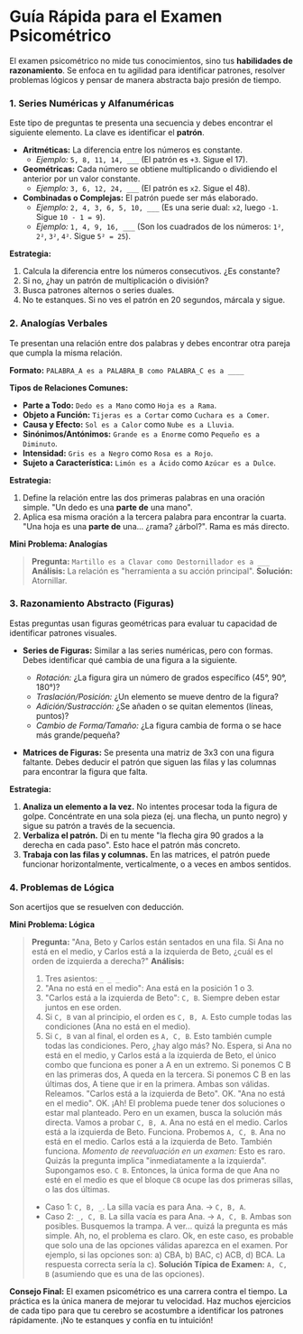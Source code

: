 # Guía Rápida para el Examen Psicométrico

El examen psicométrico no mide tus conocimientos, sino tus **habilidades de razonamiento**. Se enfoca en tu agilidad para identificar patrones, resolver problemas lógicos y pensar de manera abstracta bajo presión de tiempo.

### 1. Series Numéricas y Alfanuméricas

Este tipo de preguntas te presenta una secuencia y debes encontrar el siguiente elemento. La clave es identificar el **patrón**.

-   **Aritméticas:** La diferencia entre los números es constante.
    -   *Ejemplo:* `5, 8, 11, 14, ___` (El patrón es `+3`. Sigue el 17).
-   **Geométricas:** Cada número se obtiene multiplicando o dividiendo el anterior por un valor constante.
    -   *Ejemplo:* `3, 6, 12, 24, ___` (El patrón es `x2`. Sigue el 48).
-   **Combinadas o Complejas:** El patrón puede ser más elaborado.
    -   *Ejemplo:* `2, 4, 3, 6, 5, 10, ___` (Es una serie dual: `x2`, luego `-1`. Sigue `10 - 1 = 9`).
    -   *Ejemplo:* `1, 4, 9, 16, ___` (Son los cuadrados de los números: `1²`, `2²`, `3²`, `4²`. Sigue `5² = 25`).

**Estrategia:**
1.  Calcula la diferencia entre los números consecutivos. ¿Es constante?
2.  Si no, ¿hay un patrón de multiplicación o división?
3.  Busca patrones alternos o series duales.
4.  No te estanques. Si no ves el patrón en 20 segundos, márcala y sigue.

### 2. Analogías Verbales

Te presentan una relación entre dos palabras y debes encontrar otra pareja que cumpla la misma relación.

**Formato:** `PALABRA_A es a PALABRA_B como PALABRA_C es a ____`

**Tipos de Relaciones Comunes:**
-   **Parte a Todo:** `Dedo es a Mano` como `Hoja es a Rama`.
-   **Objeto a Función:** `Tijeras es a Cortar` como `Cuchara es a Comer`.
-   **Causa y Efecto:** `Sol es a Calor` como `Nube es a Lluvia`.
-   **Sinónimos/Antónimos:** `Grande es a Enorme` como `Pequeño es a Diminuto`.
-   **Intensidad:** `Gris es a Negro` como `Rosa es a Rojo`.
-   **Sujeto a Característica:** `Limón es a Ácido` como `Azúcar es a Dulce`.

**Estrategia:**
1.  Define la relación entre las dos primeras palabras en una oración simple. "Un dedo es una **parte de** una mano".
2.  Aplica esa misma oración a la tercera palabra para encontrar la cuarta. "Una hoja es una **parte de** una... ¿rama? ¿árbol?". Rama es más directo.

**Mini Problema: Analogías**
> **Pregunta:** `Martillo es a Clavar como Destornillador es a ___`
> **Análisis:** La relación es "herramienta a su acción principal".
> **Solución:** Atornillar.

### 3. Razonamiento Abstracto (Figuras)

Estas preguntas usan figuras geométricas para evaluar tu capacidad de identificar patrones visuales.

-   **Series de Figuras:** Similar a las series numéricas, pero con formas. Debes identificar qué cambia de una figura a la siguiente.
    -   *Rotación:* ¿La figura gira un número de grados específico (45°, 90°, 180°)?
    -   *Traslación/Posición:* ¿Un elemento se mueve dentro de la figura?
    -   *Adición/Sustracción:* ¿Se añaden o se quitan elementos (líneas, puntos)?
    -   *Cambio de Forma/Tamaño:* ¿La figura cambia de forma o se hace más grande/pequeña?

-   **Matrices de Figuras:** Se presenta una matriz de 3x3 con una figura faltante. Debes deducir el patrón que siguen las filas y las columnas para encontrar la figura que falta.

**Estrategia:**
1.  **Analiza un elemento a la vez.** No intentes procesar toda la figura de golpe. Concéntrate en una sola pieza (ej. una flecha, un punto negro) y sigue su patrón a través de la secuencia.
2.  **Verbaliza el patrón.** Di en tu mente "la flecha gira 90 grados a la derecha en cada paso". Esto hace el patrón más concreto.
3.  **Trabaja con las filas y columnas.** En las matrices, el patrón puede funcionar horizontalmente, verticalmente, o a veces en ambos sentidos.

### 4. Problemas de Lógica

Son acertijos que se resuelven con deducción.

**Mini Problema: Lógica**
> **Pregunta:** "Ana, Beto y Carlos están sentados en una fila. Si Ana no está en el medio, y Carlos está a la izquierda de Beto, ¿cuál es el orden de izquierda a derecha?"
> **Análisis:**
> 1.  Tres asientos: `_ _ _`
> 2.  "Ana no está en el medio": Ana está en la posición 1 o 3.
> 3.  "Carlos está a la izquierda de Beto": `C, B`. Siempre deben estar juntos en ese orden.
> 4.  Si `C, B` van al principio, el orden es `C, B, A`. Esto cumple todas las condiciones (Ana no está en el medio).
> 5.  Si `C, B` van al final, el orden es `A, C, B`. Esto también cumple todas las condiciones. Pero, ¿hay algo más? No. Espera, si Ana no está en el medio, y Carlos está a la izquierda de Beto, el único combo que funciona es poner a A en un extremo. Si ponemos C B en las primeras dos, A queda en la tercera. Si ponemos C B en las últimas dos, A tiene que ir en la primera. Ambas son válidas. Releamos. "Carlos está a la izquierda de Beto". OK. "Ana no está en el medio". OK.
> ¡Ah! El problema puede tener dos soluciones o estar mal planteado. Pero en un examen, busca la solución más directa. Vamos a probar `C, B, A`. Ana no está en el medio. Carlos está a la izquierda de Beto. Funciona. Probemos `A, C, B`. Ana no está en el medio. Carlos está a la izquierda de Beto. También funciona.
> *Momento de reevaluación en un examen:* Esto es raro. Quizás la pregunta implica "inmediatamente a la izquierda". Supongamos eso. `C B`.
> Entonces, la única forma de que Ana no esté en el medio es que el bloque `CB` ocupe las dos primeras sillas, o las dos últimas.
> - Caso 1: `C, B, _`. La silla vacía es para Ana. -> `C, B, A`.
> - Caso 2: `_, C, B`. La silla vacía es para Ana. -> `A, C, B`.
> Ambas son posibles. Busquemos la trampa. A ver... quizá la pregunta es más simple.  Ah, no, el problema es claro. Ok, en este caso, es probable que solo una de las opciones válidas aparezca en el examen. Por ejemplo, si las opciones son: a) CBA, b) BAC, c) ACB, d) BCA. La respuesta correcta sería la c).
> **Solución Típica de Examen:** `A, C, B` (asumiendo que es una de las opciones).

**Consejo Final:** El examen psicométrico es una carrera contra el tiempo. La práctica es la única manera de mejorar tu velocidad. Haz muchos ejercicios de cada tipo para que tu cerebro se acostumbre a identificar los patrones rápidamente. ¡No te estanques y confía en tu intuición!